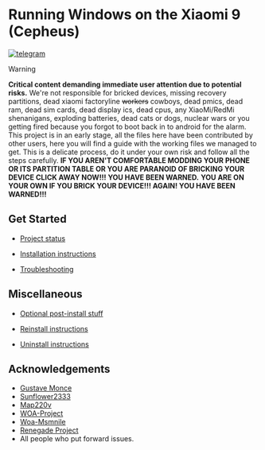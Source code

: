 
# Running Windows on the Xiaomi 9 (Cepheus)
[![telegram](https://img.shields.io/badge/chat-telegram-brightgreen.svg?logo=telegram&style=flat-square)](https://t.me/WinOnMi9)

> [!WARNING]
> **Critical content demanding immediate user attention due to potential risks.**
> We're not responsible for bricked devices, missing recovery partitions, dead xiaomi factoryline ~~workers~~ cowboys, dead pmics, dead ram, dead sim cards, dead display ics, dead cpus, any XiaoMi/RedMi shenanigans, exploding batteries, dead cats or dogs, nuclear wars or you getting fired because you forgot to boot back in to android for the alarm.
> This project is in an early stage, all the files here have been contributed by other users, here you will find a guide with the working files we managed to get. This is a delicate process, do it under your own risk and follow all the steps carefully.
> **IF YOU AREN'T COMFORTABLE MODDING YOUR PHONE OR ITS PARTITION TABLE OR YOU ARE PARANOID OF BRICKING YOUR DEVICE CLICK AWAY NOW!!! YOU HAVE BEEN WARNED.**
> **YOU ARE ON YOUR OWN IF YOU BRICK YOUR DEVICE!!! AGAIN! YOU HAVE BEEN WARNED!!!**


## Get Started

- [Project status](https://github.com/qaz6750/XiaoMi9-Drivers/blob/main/Status.md)

- [Installation instructions](guide/install-1.md)

- [Troubleshooting](guide/troubleshooting.md)


## Miscellaneous


- [Optional post-install stuff](guide/postinstall.md)

- [Reinstall instructions](guide/reinstall.md)

- [Uninstall instructions](guide/uninstall.md)

## Acknowledgements
  - [Gustave Monce](https://github.com/gus33000)
  - [Sunflower2333](https://github.com/sunflower2333)
  - [Map220v](https://github.com/map220v)
  - [WOA-Project](https://github.com/WOA-Project)
  - [Woa-Msmnile](https://github.com/woa-msmnile)
  - [Renegade Project](https://github.com/edk2-porting)
  - All people who put forward issues.